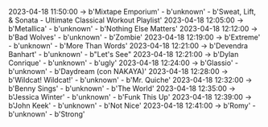 2023-04-18 11:50:00 -> b'Mixtape Emporium' - b'unknown' - b'Sweat, Lift, & Sonata -  Ultimate Classical Workout Playlist'
2023-04-18 12:05:00 -> b'Metallica' - b'unknown' - b'Nothing Else Matters'
2023-04-18 12:12:00 -> b'Bad Wolves' - b'unknown' - b'Zombie'
2023-04-18 12:19:00 -> b'Extreme' - b'unknown' - b'More Than Words'
2023-04-18 12:21:00 -> b'Devendra Banhart' - b'unknown' - b"Let's See"
2023-04-18 12:21:00 -> b'Dylan Conrique' - b'unknown' - b'ugly'
2023-04-18 12:24:00 -> b'Glassio' - b'unknown' - b'Daydream (con NAKAYA)'
2023-04-18 12:28:00 -> b'Wildcat! Wildcat!' - b'unknown' - b'Mr. Quiche'
2023-04-18 12:32:00 -> b'Benny Sings' - b'unknown' - b'The World'
2023-04-18 12:35:00 -> b'Jessica Winter' - b'unknown' - b'Funk This Up'
2023-04-18 12:39:00 -> b'John Keek' - b'unknown' - b'Not Nice'
2023-04-18 12:41:00 -> b'Romy' - b'unknown' - b'Strong'
